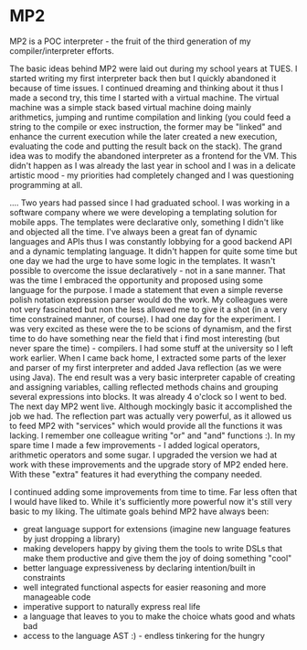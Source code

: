 MP2
===

MP2 is a POC interpreter - the fruit of the third generation of my compiler/interpreter efforts.

The basic ideas behind MP2 were laid out during my school years at TUES. I started writing my first interpreter back then but I quickly abandoned it because of time issues. I continued dreaming and thinking about it thus I made a second try, this time I started with a virtual machine. The virtual machine was a simple stack based virtual machine doing mainly arithmetics, jumping and runtime compilation and linking (you could feed a string to the compile or exec instruction, the former may be "linked" and enhance the current execution while the later created a new execution, evaluating the code and putting the result back on the stack). The grand idea was to modify the abandoned interpreter as a frontend for the VM. This didn't happen as I was already the last year in school and I was in a delicate artistic mood - my priorities had completely changed and I was questioning programming at all.

.... Two years had passed since I had graduated school. I was working in a software company where we were developing a templating solution for mobile apps. The templates were declarative only, something I didn't like and objected all the time. I've always been a great fan of dynamic languages and APIs thus I was constantly lobbying for a good backend API and a dynamic templating language. It didn't happen for quite some time but one day we had the urge to have some logic in the templates. It wasn't possible to overcome the issue declaratively - not in a sane manner. That was the time I embraced the opportunity and proposed using some language for the purpose. I made a statement that even a simple reverse polish notation expression parser would do the work. My colleagues were not very fascinated but non the less allowed me to give it a shot (in a very time constrained manner, of course). I had one day for the experiment. I was very excited as these were the to be scions of dynamism, and the first time to do have something near the field that i find most interesting (but never spare the time) - compilers. I had some stuff at the university so I left work earlier. When I came back home, I extracted some parts of the lexer and parser of my first interpreter and added Java reflection (as we were using Java). The end result was a very basic interpreter capable of creating and assigning variables, calling reflected methods chains and grouping several expressions into blocks. It was already 4 o'clock so I went to bed. The next day MP2 went live. Although mockingly basic it accomplished the job we had. The reflection part was actually very powerful, as it allowed us to feed MP2 with "services" which would provide all the functions it was lacking. I remember one colleague writing "or" and "and" functions :). In my spare time I made a few improvements - I added logical operators, arithmetic operators and some sugar. I upgraded the version we had at work with these improvements and the upgrade story of MP2 ended here. With these "extra" features it had everything the company needed.

I continued adding some improvements from time to time. Far less often that I would have liked to. While it's sufficiently more powerful now it's still very basic to my liking. The ultimate goals behind MP2 have always been:
 - great language support for extensions (imagine new language features by just dropping a library)
 - making developers happy by giving them the tools to write DSLs that make them productive and give them the joy of doing something "cool"
 - better language expressiveness by declaring intention/built in constraints
 - well integrated functional aspects for easier reasoning and more manageable code
 - imperative support to naturally express real life
 - a language that leaves to you to make the choice whats good and whats bad
 - access to the language AST :) - endless tinkering for the hungry
